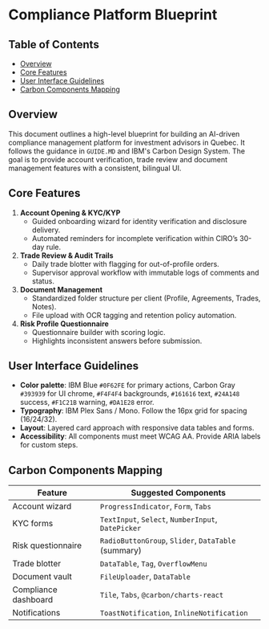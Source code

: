 # Compliance Platform Blueprint

<!-- prettier-ignore-start -->
<!-- START doctoc generated TOC please keep comment here to allow auto update -->
<!-- DON'T EDIT THIS SECTION, INSTEAD RE-RUN doctoc TO UPDATE -->
## Table of Contents
- [Overview](#overview)
- [Core Features](#core-features)
- [User Interface Guidelines](#user-interface-guidelines)
- [Carbon Components Mapping](#carbon-components-mapping)
<!-- END doctoc generated TOC please keep comment here to allow auto update -->
<!-- prettier-ignore-end -->

## Overview

This document outlines a high-level blueprint for building an AI-driven compliance management platform for investment advisors in Quebec. It follows the guidance in `GUIDE.MD` and IBM's Carbon Design System. The goal is to provide account verification, trade review and document management features with a consistent, bilingual UI.

## Core Features

1. **Account Opening & KYC/KYP**
   - Guided onboarding wizard for identity verification and disclosure delivery.
   - Automated reminders for incomplete verification within CIRO’s 30-day rule.
2. **Trade Review & Audit Trails**
   - Daily trade blotter with flagging for out-of-profile orders.
   - Supervisor approval workflow with immutable logs of comments and status.
3. **Document Management**
   - Standardized folder structure per client (Profile, Agreements, Trades, Notes).
   - File upload with OCR tagging and retention policy automation.
4. **Risk Profile Questionnaire**
   - Questionnaire builder with scoring logic.
   - Highlights inconsistent answers before submission.

## User Interface Guidelines

- **Color palette**: IBM Blue `#0F62FE` for primary actions, Carbon Gray `#393939` for UI chrome, `#F4F4F4` backgrounds, `#161616` text, `#24A148` success, `#F1C21B` warning, `#DA1E28` error.
- **Typography**: IBM Plex Sans / Mono. Follow the 16px grid for spacing (16/24/32).
- **Layout**: Layered card approach with responsive data tables and forms.
- **Accessibility**: All components must meet WCAG AA. Provide ARIA labels for custom steps.

## Carbon Components Mapping

| Feature | Suggested Components |
|---------|---------------------|
| Account wizard | `ProgressIndicator`, `Form`, `Tabs` |
| KYC forms | `TextInput`, `Select`, `NumberInput`, `DatePicker` |
| Risk questionnaire | `RadioButtonGroup`, `Slider`, `DataTable` (summary) |
| Trade blotter | `DataTable`, `Tag`, `OverflowMenu` |
| Document vault | `FileUploader`, `DataTable` |
| Compliance dashboard | `Tile`, `Tabs`, `@carbon/charts-react` |
| Notifications | `ToastNotification`, `InlineNotification` |

